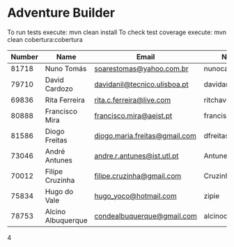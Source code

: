 # Adventure Builder

To run tests execute: mvn clean install
To check test coverage execute: mvn clean cobertura:cobertura

|   Number   |          Name           |            Email            |   Name GitHUb        | Grupo |
| ---------- | ----------------------- | --------------------------- | -------------------- | ----- |
|81718       |Nuno Tomás               |soarestomas@yahoo.com.br     |nunocartier           |   1   |
|79710       |David Cardozo            |davidanil@tecnico.ulisboa.pt |davidanil             |   2   |
|69836       |Rita Ferreira            |rita.c.ferreira@live.com     |ritchaves             |   3   |
|80888       |Francisco Mira           |francisco.mira@aeist.pt      |franciscomira         |   4   |
|81586       |Diogo Freitas            |diogo.maria.freitas@gmail.com|dfreitas06            |   5   |
|73046       |André Antunes            |andre.r.antunes@ist.utl.pt   |Antunes10             |   6   |
|70012       |Filipe Cruzinha          |filipe.cruzinha@gmail.com    |Cruzinha              |   7   |
|75834       |Hugo do Vale             |hugo_yoco@hotmail.com        |zipie                 |   8   |
|78753       |Alcino Albuquerque       |condealbuquerque@gmail.com   |alcinocondealbuquerque|   9   |
4
